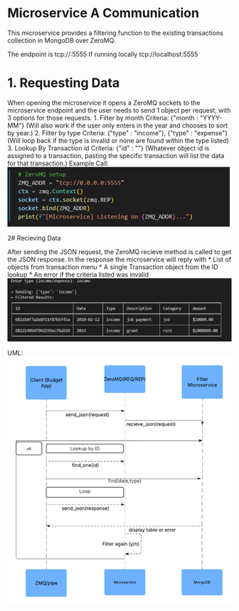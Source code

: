 # Microservice A Communication

This microservice provides a filtering function to the existing transactions collection in MongoDB over ZeroMQ.

The endpoint is tcp://<HOST>:5555
If running locally tcp://localhost:5555 

# 1. Requesting Data

When opening the microservice it opens a ZeroMQ sockets to the microservice endpoint and the user needs to send 1 object per request, with 3 options for those requests.
    1. Filter by month
        Criteria: {"month : "YYYY-MM"}
            (Will also work if the user only enters in the year and chooses to sort by year.)
    2. Filter by type
        Criteria: {"type" : "income"}, {"type" : "expense"}
            (Will loop back if the type is invalid or none are found within the type listed)
    3. Lookup By Transaction id
        Criteria: {"id" : "<Mongo Object id>"}
            (Whatever object id is assigned to a transaction, pasting the specific transaction will list the data for that transaction.)
Example Call:
![alt text](image-2.png)

2# Recieving Data 

After sending the JSON request, the ZeroMQ recieve method is called to get the JSON response. In the response the microservice will reply with
    * List of objects from transaction menu
    * A single Transaction object from the ID lookup
    * An error if the criteria listed was invalid
![alt text](image-1.png)

UML: ![alt text](image-3-1.png)